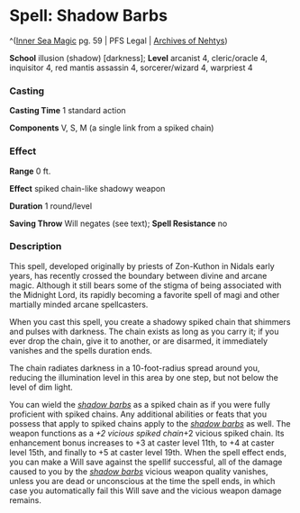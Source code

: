 # Spell: Shadow Barbs

^([Inner Sea Magic][ss-shadow-barbs] pg. 59 | PFS Legal | [Archives of Nehtys][sn-shadow-barbs])

**School** illusion (shadow) [darkness]; **Level** arcanist 4, cleric/oracle 4, inquisitor 4, red mantis assassin 4, sorcerer/wizard 4, warpriest 4

### Casting

**Casting Time** 1 standard action  

**Components** V, S, M (a single link from a spiked chain)

### Effect

**Range** 0 ft.  

**Effect** spiked chain-like shadowy weapon  

**Duration** 1 round/level  

**Saving Throw** Will negates (see text); **Spell Resistance** no

### Description

This spell, developed originally by priests of Zon-Kuthon in Nidals early years, has recently crossed the boundary between divine and arcane magic. Although it still bears some of the stigma of being associated with the Midnight Lord, its rapidly becoming a favorite spell of magi and other martially minded arcane spellcasters.  

When you cast this spell, you create a shadowy spiked chain that shimmers and pulses with darkness. The chain exists as long as you carry it; if you ever drop the chain, give it to another, or are disarmed, it immediately vanishes and the spells duration ends.  

The chain radiates darkness in a 10-foot-radius spread around you, reducing the illumination level in this area by one step, but not below the level of dim light.  

You can wield the _[shadow barbs]_ as a spiked chain as if you were fully proficient with spiked chains. Any additional abilities or feats that you possess that apply to spiked chains apply to the _[shadow barbs]_ as well. The weapon functions as a _+2 vicious spiked chain_+2 vicious spiked chain. Its enhancement bonus increases to +3 at caster level 11th, to +4 at caster level 15th, and finally to +5 at caster level 19th. When the spell effect ends, you can make a Will save against the spellif successful, all of the damage caused to you by the _[shadow barbs]_ vicious weapon quality vanishes, unless you are dead or unconscious at the time the spell ends, in which case you automatically fail this Will save and the vicious weapon damage remains.

[ss-shadow-barbs]: http://paizo.com/store/games/rolep
[sn-shadow-barbs]: http://www.archivesofnethys.com/SpellDisplay.aspx?ItemName=Shadow%20Barbs
[shadow barbs]: http://www.archivesofnethys.com/SpellDisplay.aspx?ItemName=shadow%20barbs